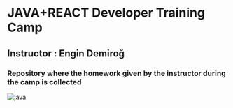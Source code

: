 # JAVA+REACT Developer Training Camp

## Instructor : Engin Demiroğ 

### Repository where the homework given by the instructor during the camp is collected


![java](https://user-images.githubusercontent.com/79155927/120981309-3bec1100-c780-11eb-91e3-d233eaa67673.png)
